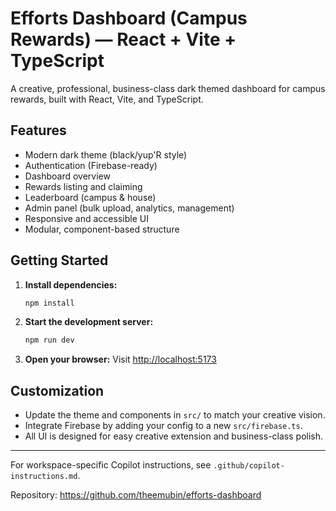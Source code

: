 # Efforts Dashboard (Campus Rewards) — React + Vite + TypeScript

A creative, professional, business-class dark themed dashboard for campus rewards, built with React, Vite, and TypeScript.

## Features
- Modern dark theme (black/yup'R style)
- Authentication (Firebase-ready)
- Dashboard overview
- Rewards listing and claiming
- Leaderboard (campus & house)
- Admin panel (bulk upload, analytics, management)
- Responsive and accessible UI
- Modular, component-based structure

## Getting Started

1. **Install dependencies:**
   ```sh
   npm install
   ```
2. **Start the development server:**
   ```sh
   npm run dev
   ```
3. **Open your browser:**
   Visit [http://localhost:5173](http://localhost:5173)

## Customization
- Update the theme and components in `src/` to match your creative vision.
- Integrate Firebase by adding your config to a new `src/firebase.ts`.
- All UI is designed for easy creative extension and business-class polish.

---

For workspace-specific Copilot instructions, see `.github/copilot-instructions.md`.

Repository: https://github.com/theemubin/efforts-dashboard
